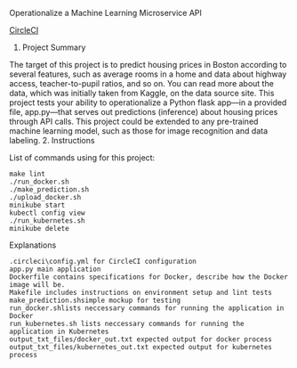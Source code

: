 Operationalize a Machine Learning Microservice API

[CircleCI](https://app.circleci.com/pipelines/github/letrung1998vn/project-ml-microservice-kubernetes?filter=all)
1. Project Summary

The target of this project is to predict housing prices in Boston according to several features, such as average rooms in a home and data about highway access, teacher-to-pupil ratios, and so on. You can read more about the data, which was initially taken from Kaggle, on the data source site. This project tests your ability to operationalize a Python flask app—in a provided file, app.py—that serves out predictions (inference) about housing prices through API calls. This project could be extended to any pre-trained machine learning model, such as those for image recognition and data labeling.
2. Instructions

List of commands using for this project:

    make lint
    ./run_docker.sh
    ./make_prediction.sh
    ./upload_docker.sh
    minikube start
    kubectl config view
    ./run_kubernetes.sh
    minikube delete

Explanations

    .circleci\config.yml for CircleCI configuration
    app.py main application
    Dockerfile contains specifications for Docker, describe how the Docker image will be.
    Makefile includes instructions on environment setup and lint tests
    make_prediction.shsimple mockup for testing
    run_docker.shlists neccessary commands for running the application in Docker
    run_kubernetes.sh lists neccessary commands for running the application in Kubernetes
    output_txt_files/docker_out.txt expected output for docker process
    output_txt_files/kubernetes_out.txt expected output for kubernetes process
